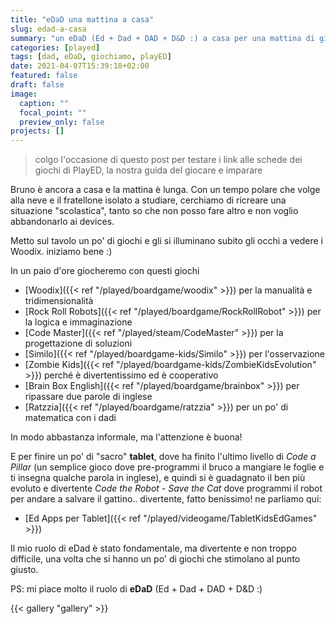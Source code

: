 ```yaml
---
title: "eDaD una mattina a casa"
slug: edad-a-casa
summary: "un eDaD (Ed + Dad + DAD + D&D :) a casa per una mattina di giochi didattici"
categories: [played]
tags: [dad, eDaD, giochiamo, playED]
date: 2021-04-07T15:39:18+02:00
featured: false
draft: false
image:
  caption: ""
  focal_point: ""
  preview_only: false
projects: []
---
```


> colgo l'occasione di questo post per testare i link alle schede dei giochi di PlayED, la nostra guida del giocare e imparare

Bruno è ancora a casa e la mattina è lunga.
Con un tempo polare che volge alla neve e il fratellone isolato a studiare, cerchiamo di ricreare una situazione "scolastica", tanto so che non posso fare altro e non voglio abbandonarlo ai devices.

Metto sul tavolo un po' di giochi e gli si illuminano subito gli occhi a vedere i Woodix. iniziamo bene :)

In un paio d'ore giocheremo con questi giochi
- [Woodix]({{< ref "/played/boardgame/woodix" >}}) per la manualità e tridimensionalità
- [Rock Roll Robots]({{< ref "/played/boardgame/RockRollRobot" >}}) per la logica e immaginazione
- [Code Master]({{< ref "/played/steam/CodeMaster" >}}) per la progettazione di soluzioni
- [Similo]({{< ref "/played/boardgame-kids/Similo" >}}) per l'osservazione
- [Zombie Kids]({{< ref "/played/boardgame-kids/ZombieKidsEvolution" >}}) perché è divertentissimo ed è cooperativo
- [Brain Box English]({{< ref "/played/boardgame/brainbox" >}}) per ripassare due parole di inglese
- [Ratzzia]({{< ref "/played/boardgame/ratzzia" >}}) per un po' di matematica con i dadi

In modo abbastanza informale, ma l'attenzione è buona!

E per finire un po' di "sacro" **tablet**, dove ha finito l'ultimo livello di _Code a Pillar_ (un semplice gioco dove pre-programmi il bruco a mangiare le foglie e ti insegna qualche parola in inglese), e quindi si è guadagnato il ben più evoluto e divertente _Code the Robot - Save the Cat_ dove programmi il robot per andare a salvare il gattino.. divertente, fatto benissimo! ne parliamo qui:
- [Ed Apps per Tablet]({{< ref "/played/videogame/TabletKidsEdGames" >}})

Il mio ruolo di eDad è stato fondamentale, ma divertente e non troppo difficile, una volta che si hanno un po' di giochi che stimolano al punto giusto.

PS: mi piace molto il ruolo di **eDaD** (Ed + Dad + DAD + D&D :)

{{< gallery "gallery" >}}
